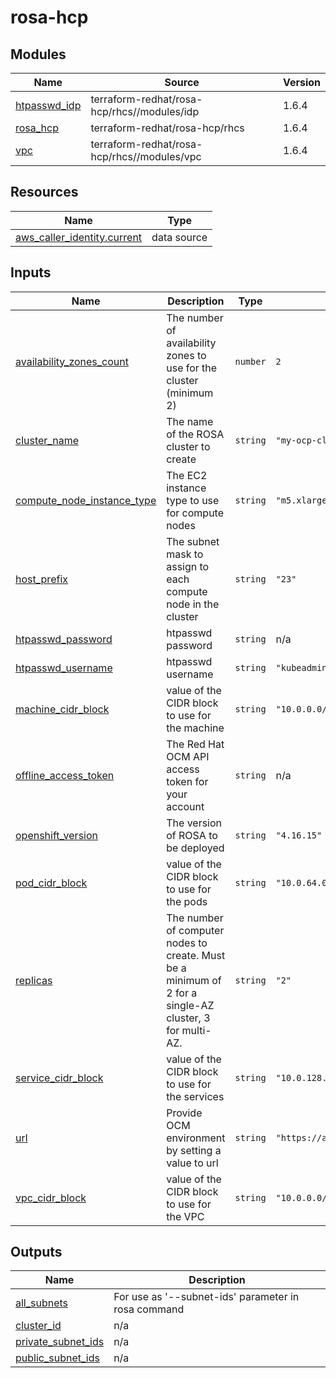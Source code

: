 # rosa-hcp

<!-- BEGIN_TF_DOCS -->
## Modules

| Name | Source | Version |
|------|--------|---------|
| <a name="module_htpasswd_idp"></a> [htpasswd\_idp](#module\_htpasswd\_idp) | terraform-redhat/rosa-hcp/rhcs//modules/idp | 1.6.4 |
| <a name="module_rosa_hcp"></a> [rosa\_hcp](#module\_rosa\_hcp) | terraform-redhat/rosa-hcp/rhcs | 1.6.4 |
| <a name="module_vpc"></a> [vpc](#module\_vpc) | terraform-redhat/rosa-hcp/rhcs//modules/vpc | 1.6.4 |
## Resources

| Name | Type |
|------|------|
| [aws_caller_identity.current](https://registry.terraform.io/providers/hashicorp/aws/latest/docs/data-sources/caller_identity) | data source |
## Inputs

| Name | Description | Type | Default | Required |
|------|-------------|------|---------|:--------:|
| <a name="input_availability_zones_count"></a> [availability\_zones\_count](#input\_availability\_zones\_count) | The number of availability zones to use for the cluster (minimum 2) | `number` | `2` | no |
| <a name="input_cluster_name"></a> [cluster\_name](#input\_cluster\_name) | The name of the ROSA cluster to create | `string` | `"my-ocp-cluster"` | no |
| <a name="input_compute_node_instance_type"></a> [compute\_node\_instance\_type](#input\_compute\_node\_instance\_type) | The EC2 instance type to use for compute nodes | `string` | `"m5.xlarge"` | no |
| <a name="input_host_prefix"></a> [host\_prefix](#input\_host\_prefix) | The subnet mask to assign to each compute node in the cluster | `string` | `"23"` | no |
| <a name="input_htpasswd_password"></a> [htpasswd\_password](#input\_htpasswd\_password) | htpasswd password | `string` | n/a | yes |
| <a name="input_htpasswd_username"></a> [htpasswd\_username](#input\_htpasswd\_username) | htpasswd username | `string` | `"kubeadmin"` | no |
| <a name="input_machine_cidr_block"></a> [machine\_cidr\_block](#input\_machine\_cidr\_block) | value of the CIDR block to use for the machine | `string` | `"10.0.0.0/18"` | no |
| <a name="input_offline_access_token"></a> [offline\_access\_token](#input\_offline\_access\_token) | The Red Hat OCM API access token for your account | `string` | n/a | yes |
| <a name="input_openshift_version"></a> [openshift\_version](#input\_openshift\_version) | The version of ROSA to be deployed | `string` | `"4.16.15"` | no |
| <a name="input_pod_cidr_block"></a> [pod\_cidr\_block](#input\_pod\_cidr\_block) | value of the CIDR block to use for the pods | `string` | `"10.0.64.0/18"` | no |
| <a name="input_replicas"></a> [replicas](#input\_replicas) | The number of computer nodes to create. Must be a minimum of 2 for a single-AZ cluster, 3 for multi-AZ. | `string` | `"2"` | no |
| <a name="input_service_cidr_block"></a> [service\_cidr\_block](#input\_service\_cidr\_block) | value of the CIDR block to use for the services | `string` | `"10.0.128.0/18"` | no |
| <a name="input_url"></a> [url](#input\_url) | Provide OCM environment by setting a value to url | `string` | `"https://api.openshift.com"` | no |
| <a name="input_vpc_cidr_block"></a> [vpc\_cidr\_block](#input\_vpc\_cidr\_block) | value of the CIDR block to use for the VPC | `string` | `"10.0.0.0/16"` | no |
## Outputs

| Name | Description |
|------|-------------|
| <a name="output_all_subnets"></a> [all\_subnets](#output\_all\_subnets) | For use as '--subnet-ids' parameter in rosa command |
| <a name="output_cluster_id"></a> [cluster\_id](#output\_cluster\_id) | n/a |
| <a name="output_private_subnet_ids"></a> [private\_subnet\_ids](#output\_private\_subnet\_ids) | n/a |
| <a name="output_public_subnet_ids"></a> [public\_subnet\_ids](#output\_public\_subnet\_ids) | n/a |
<!-- END_TF_DOCS -->
